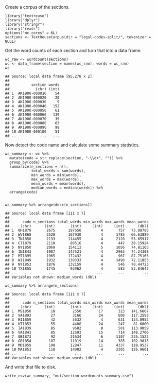 Create a corpus of the sections.

    library("textreuse")
    library("dplyr")
    library("stringr")
    library("readr")
    options("mc.cores" = 6L)
    sections <- TextReuseCorpus(dir = "legal-codes-split/", tokenizer = NULL)

Get the word counts of each section and turn that into a data frame.

    wc_raw <- wordcount(sections)
    wc <- data_frame(section = names(wc_raw), words = wc_raw)
    wc

    ## Source: local data frame [95,278 x 2]
    ## 
    ##          section words
    ##            (chr) (int)
    ## 1  AK1900-000010    54
    ## 2  AK1900-000020    20
    ## 3  AK1900-000030     9
    ## 4  AK1900-000040   152
    ## 5  AK1900-000050    61
    ## 6  AK1900-000060   139
    ## 7  AK1900-000070    35
    ## 8  AK1900-000080    63
    ## 9  AK1900-000090    99
    ## 10 AK1900-000100    51
    ## ..           ...   ...

Now detect the code name and calculate some summary statistics.

    wc_summary <- wc %>% 
      mutate(code = str_replace(section, "-\\d+", "")) %>% 
      group_by(code) %>% 
      summarize(n_sections = n(),
                total_words = sum(words),
                min_words = min(words),
                max_words = max(words),
                mean_words = mean(words),
                median_words = median(words)) %>% 
      arrange(code)


    wc_summary %>% arrange(desc(n_sections))

    ## Source: local data frame [111 x 7]
    ## 
    ##      code n_sections total_words min_words max_words mean_words
    ##     (chr)      (int)       (int)     (int)     (int)      (dbl)
    ## 1  OH1879       2675      197650         4       757   73.88785
    ## 2  WV1868       2520      167930         4      1785   66.63889
    ## 3  TN1858       2133      114455         4      2120   53.65917
    ## 4  CT1879       2110       80516         4       447   38.15924
    ## 5  NY1850       2060      154112         5      1056   74.81165
    ## 6  IN1843       1987      147521         4      2963   74.24308
    ## 7  MT1895       1965      172432         4       967   87.75165
    ## 8  WI1849       1932      139333         4      1490   72.11853
    ## 9  NY1853       1876      132159         4       546   70.44723
    ## 10 TX1855       1745       93962         4       583   53.84642
    ## ..    ...        ...         ...       ...       ...        ...
    ## Variables not shown: median_words (dbl)

    wc_summary %>% arrange(n_sections)

    ## Source: local data frame [111 x 7]
    ## 
    ##      code n_sections total_words min_words max_words mean_words
    ##     (chr)      (int)       (int)     (int)     (int)      (dbl)
    ## 1  MS1850         18        2550        17       323   141.6667
    ## 2  VA1893         27        3166        24       608   117.2593
    ## 3  HI1859         42        5632         4       631   134.0952
    ## 4  UT1853         55        4488        24       247    81.6000
    ## 5  IA1839         85        9682         8       501   113.9059
    ## 6  VA1841         85       12603        15       714   148.2706
    ## 7  GB1873         92       21634         6      1107   235.1522
    ## 8  GB1854        107       11019        14       385   102.9813
    ## 9  MD1859        108       12847        11      4337   118.9537
    ## 10 MA1851        118       14982         4      3305   126.9661
    ## ..    ...        ...         ...       ...       ...        ...
    ## Variables not shown: median_words (dbl)

And write that file to disk.

    write_csv(wc_summary, "out/section-wordcounts-summary.csv")
